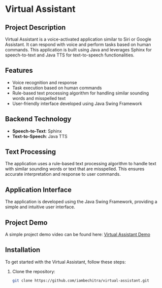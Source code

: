 # Virtual Assistant

## Project Description

Virtual Assistant is a voice-activated application similar to Siri or Google Assistant. It can respond with voice and perform tasks based on human commands. This application is built using Java and leverages Sphinx for speech-to-text and Java TTS for text-to-speech functionalities.

## Features

- Voice recognition and response
- Task execution based on human commands
- Rule-based text processing algorithm for handling similar sounding words and misspelled text
- User-friendly interface developed using Java Swing Framework

## Backend Technology

- **Speech-to-Text**: Sphinx
- **Text-to-Speech**: Java TTS

## Text Processing

The application uses a rule-based text processing algorithm to handle text with similar sounding words or text that are misspelled. This ensures accurate interpretation and response to user commands.

## Application Interface

The application is developed using the Java Swing Framework, providing a simple and intuitive user interface.

## Project Demo

A simple project demo video can be found here:
[Virtual Assistant Demo](https://youtu.be/PRiWmF74_OE)

## Installation

To get started with the Virtual Assistant, follow these steps:

1. Clone the repository:
   ```bash
   git clone https://github.com/iambechitra/virtual-assistant.git
